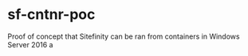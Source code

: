 # sf-cntnr-poc
Proof of concept that Sitefinity can be ran from containers in Windows Server 2016
a
